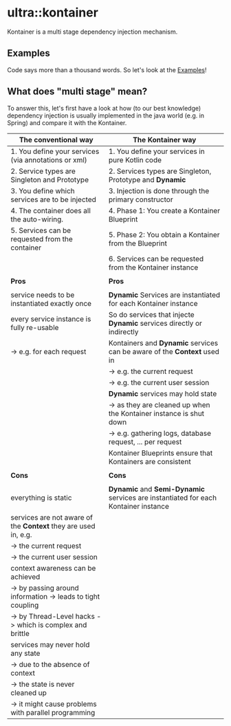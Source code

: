 # ultra::kontainer

Kontainer is a multi stage dependency injection mechanism.

## Examples

Code says more than a thousand words. So let's look at the [Examples](docs/ultra::docs/index.md)!

## What does "multi stage" mean?

To answer this, let's first have a look at how (to our best knowledge) dependency injection
is usually implemented in the java world (e.g. in Spring) and compare it with the Kontainer.

| The conventional way                                             | The Kontainer way                                                                      |
| ---------------------------------------------------------------- | -------------------------------------------------------------------------------------- |
| 1. You define your services (via annotations or xml)             | 1. You define your services in pure Kotlin code                                        |
| 2. Service types are Singleton and Prototype                     | 2. Services types are Singleton, Prototype and **Dynamic**                             |
| 3. You define which services are to be injected                  | 3. Injection is done through the primary constructor                                   |    
| 4. The container does all the auto-wiring.                       | 4. Phase 1: You create a Kontainer Blueprint                                           |
| 5. Services can be requested from the container                  | 5. Phase 2: You obtain a Kontainer from the Blueprint                                  |
|                                                                  | 6. Services can be requested from the Kontainer instance                               |
|                                                                  |                                                                                        |   
| **Pros**                                                         | **Pros**                                                                               |
|                                                                  |                                                                                        |
| service needs to be instantiated exactly once                    | **Dynamic** Services are instantiated for each Kontainer instance                      |
| every service instance is fully re-usable                        | So do services that injecte **Dynamic** services directly or indirectly                |
|   -> e.g. for each request                                       | Kontainers and **Dynamic** services can be aware of the **Context** used in            |
|                                                                  |   -> e.g. the current request                                                          | 
|                                                                  |   -> e.g. the current user session                                                     | 
|                                                                  | **Dynamic** services may hold state                                                    | 
|                                                                  |   -> as they are cleaned up when the Kontainer instance is shut down                   | 
|                                                                  |   -> e.g. gathering logs, database request, ... per request                            | 
|                                                                  | Kontainer Blueprints ensure that Kontainers are consistent                             | 
|                                                                  |                                                                                        |
| **Cons**                                                         | **Cons**                                                                               |
|                                                              |                                                                                        |
| everything is static                                             | **Dynamic** and **Semi-Dynamic** services are instantiated for each Kontainer instance |
| services are not aware of the **Context** they are used in, e.g. |                                                                                        |   
|   -> the current request                                         |                                                                                        |   
|   -> the current user session                                    |                                                                                        |   
| context awareness can be achieved                                |                                                                                        |   
|   -> by passing around information -> leads to tight coupling    |                                                                                        |   
|   -> by Thread-Level hacks -> which is complex and brittle       |                                                                                        |   
| services may never hold any state                                |                                                                                        |   
|   -> due to the absence of context                               |                                                                                        |   
|   -> the state is never cleaned up                               |                                                                                        |   
|   -> it might cause problems with parallel programming           |                                                                                        |   

